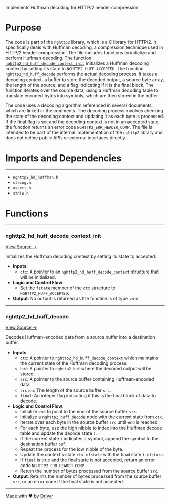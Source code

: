 <!--------------------------------------------------------------------------------->
<!-- IMPORTANT: This file is auto-generated by Driver (https://driver.ai). -------->
<!-- Manual edits may be overwritten on future commits. --------------------------->
<!--------------------------------------------------------------------------------->

Implements Huffman decoding for HTTP/2 header compression.

# Purpose
The code is part of the `nghttp2` library, which is a C library for HTTP/2. It specifically deals with Huffman decoding, a compression technique used in HTTP/2 header compression. The file includes functions to initialize and perform Huffman decoding. The function [`nghttp2_hd_huff_decode_context_init`](<#nghttp2_hd_huff_decode_context_init>) initializes a Huffman decoding context by setting its state to `NGHTTP2_HUFF_ACCEPTED`. The function [`nghttp2_hd_huff_decode`](<#nghttp2_hd_huff_decode>) performs the actual decoding process. It takes a decoding context, a buffer to store the decoded output, a source byte array, the length of the source, and a flag indicating if it is the final block. The function iterates over the source data, using a Huffman decoding table to translate encoded bytes into symbols, which are then stored in the buffer.

The code uses a decoding algorithm referenced in several documents, which are linked in the comments. The decoding process involves checking the state of the decoding context and updating it as each byte is processed. If the final flag is set and the decoding context is not in an accepted state, the function returns an error code `NGHTTP2_ERR_HEADER_COMP`. The file is intended to be part of the internal implementation of the `nghttp2` library and does not define public APIs or external interfaces directly.
# Imports and Dependencies

---
- `nghttp2_hd_huffman.h`
- `string.h`
- `assert.h`
- `stdio.h`


# Functions

---
### nghttp2\_hd\_huff\_decode\_context\_init<!-- {{#callable:nghttp2_hd_huff_decode_context_init}} -->
[View Source →](<../../../../../src/waltz/h2/nghttp2_hd_huffman.c#L34>)

Initializes the Huffman decoding context by setting its state to accepted.
- **Inputs**:
    - `ctx`: A pointer to an `nghttp2_hd_huff_decode_context` structure that will be initialized.
- **Logic and Control Flow**:
    - Set the `fstate` member of the `ctx` structure to `NGHTTP2_HUFF_ACCEPTED`.
- **Output**: No output is returned as the function is of type `void`.


---
### nghttp2\_hd\_huff\_decode<!-- {{#callable:nghttp2_hd_huff_decode}} -->
[View Source →](<../../../../../src/waltz/h2/nghttp2_hd_huffman.c#L38>)

Decodes Huffman-encoded data from a source buffer into a destination buffer.
- **Inputs**:
    - `ctx`: A pointer to `nghttp2_hd_huff_decode_context` which maintains the current state of the Huffman decoding process.
    - `buf`: A pointer to `nghttp2_buf` where the decoded output will be stored.
    - `src`: A pointer to the source buffer containing Huffman-encoded data.
    - `srclen`: The length of the source buffer `src`.
    - `final`: An integer flag indicating if this is the final block of data to decode.
- **Logic and Control Flow**:
    - Initialize `end` to point to the end of the source buffer `src`.
    - Initialize a `nghttp2_huff_decode` node with the current state from `ctx`.
    - Iterate over each byte in the source buffer `src` until `end` is reached.
    - For each byte, use the high nibble to index into the Huffman decode table and update the decode state `t`.
    - If the current state `t` indicates a symbol, append the symbol to the destination buffer `buf`.
    - Repeat the process for the low nibble of the byte.
    - Update the context's state `ctx->fstate` with the final state `t->fstate`.
    - If `final` is true and the final state is not accepted, return an error code `NGHTTP2_ERR_HEADER_COMP`.
    - Return the number of bytes processed from the source buffer `src`.
- **Output**: Returns the number of bytes processed from the source buffer `src`, or an error code if the final state is not accepted.



---
Made with ❤️ by [Driver](https://www.driver.ai/)